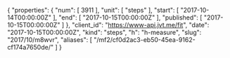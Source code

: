 {
  "properties": {
    "num": [
      3911
    ],
    "unit": [
      "steps"
    ],
    "start": [
      "2017-10-14T00:00:00Z"
    ],
    "end": [
      "2017-10-15T00:00:00Z"
    ],
    "published": [
      "2017-10-15T00:00:00Z"
    ]
  },
  "client_id": "https://www-api.jvt.me/fit",
  "date": "2017-10-15T00:00:00Z",
  "kind": "steps",
  "h": "h-measure",
  "slug": "2017/10/m8wvr",
  "aliases": [
    "/mf2/cf0d2ac3-eb50-45ea-9162-cf174a7650de/"
  ]
}
